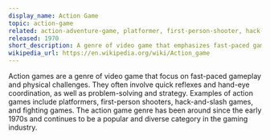 ```yaml
---
display_name: Action Game
topic: action-game
related: action-adventure-game, platformer, first-person-shooter, hack-and-slash, fighting-game
released: 1970
short_description: A genre of video game that emphasizes fast-paced gameplay and physical challenges.
wikipedia_url: https://en.wikipedia.org/wiki/Action_game
---
```

Action games are a genre of video game that focus on fast-paced gameplay and physical challenges. They often involve quick reflexes and hand-eye coordination, as well as problem-solving and strategy. Examples of action games include platformers, first-person shooters, hack-and-slash games, and fighting games. The action game genre has been around since the early 1970s and continues to be a popular and diverse category in the gaming industry.
